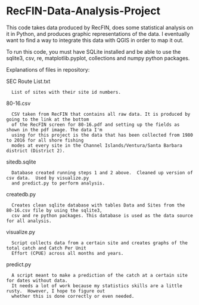 # RecFIN-Data-Analysis-Project
This code takes data produced by RecFIN, does some statistical analysis on it in Python, and produces 
graphic representations of the data. I eventually want to find a way to integrate this data with QGIS 
in order to map it out.

To run this code, you must have SQLite installed and be able to use the sqlite3, csv, re, 
matplotlib.pyplot, collections and numpy python packages.



Explanations of files in repository:
  
  SEC Route List.txt
      
      List of sites with their site id numbers.
  
  80-16.csv
      
      CSV taken from RecFIN that contains all raw data. It is produced by going to the link at the bottom 
      of the RecFIN screen for 80-16.pdf and setting up the fields as shown in the pdf image. The data I'm
      using for this project is the data that has been collected from 1980 to 2016 for all shore fishing 
      modes at every site in the Channel Islands/Ventura/Santa Barbara district (District 2).
  
  sitedb.sqlite
      
      Database created running steps 1 and 2 above.  Cleaned up version of csv data.  Used by visualize.py
      and predict.py to perform analysis.
  
  createdb.py
      
      Creates clean sqlite database with tables Data and Sites from the 80-16.csv file by using the sqlite3,
      csv and re python packages. This database is used as the data source for all analysis.
      
  visualize.py

      Script collects data from a certain site and creates graphs of the total catch and Catch Per Unit 
      Effort (CPUE) across all months and years.  


  predict.py
      
      A script meant to make a prediction of the catch at a certain site for dates without data.  
      It needs a lot of work because my statistics skills are a little rusty.  However, I hope to figure out 
      whether this is done correctly or even needed.
  
  
